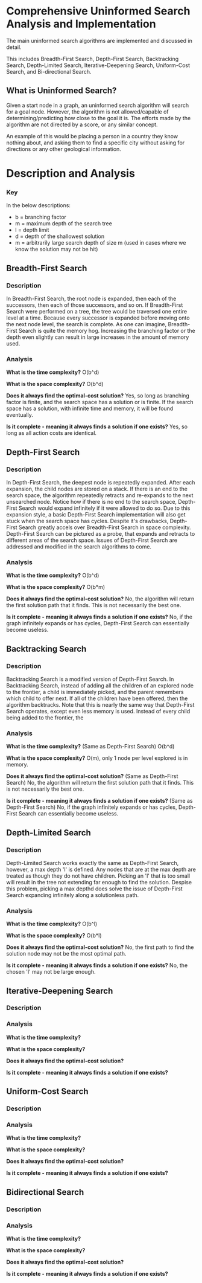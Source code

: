 # Comprehensive Uninformed Search Analysis and Implementation
The main uninformed search algorithms are implemented and discussed in detail. 

This includes Breadth-First Search, Depth-First Search, Backtracking Search, Depth-Limited Search, Iterative-Deepening Search, Uniform-Cost Search, and Bi-directional Search.

<h2>What is Uninformed Search?</h2>

Given a start node in a graph, an uninformed search algorithm will search for a goal node. However, the algorithm is not allowed/capable of determining/predicting how close to the goal it is. The efforts made by the algorithm are not directed by a score, or any similar concept. 

An example of this would be placing a person in a country they know nothing about, and asking them to find a specific city without asking for directions or any other geological information.

# Description and Analysis

<h3>Key</h3>

In the below descriptions:
- b = branching factor
- m = maximum depth of the search tree
- l = depth limit
- d = depth of the shallowest solution 
- m = arbitrarily large search depth of size m (used in cases where we know the solution may not be hit)

<h2>Breadth-First Search</h2>

<h3>Description</h3>

In Breadth-First Search, the root node is expanded, then each of the successors, then each of those successors, and so on. If Breadth-First Search were performed on a tree, the tree would be traversed one entire level at a time. Because every successor is expanded before moving onto the next node level, the search is complete. As one can imagine, Breadth-First Search is quite the memory hog. Increasing the branching factor or the depth even slightly can result in large increases in the amount of memory used.

<h3>Analysis</h3>

**What is the time complexity?** O(b^d)

**What is the space complexity?** O(b^d)

**Does it always find the optimal-cost solution?** Yes, so long as branching factor is finite, and the search space has a solution or is finite. If the search space has a solution, with infinite time and memory, it will be found eventually.

**Is it complete - meaning it always finds a solution if one exists?** Yes, so long as all action costs are identical.

<h2>Depth-First Search</h2>

<h3>Description</h3>

In Depth-First Search, the deepest node is repeatedly expanded. After each expansion, the child nodes are stored on a stack. If there is an end to the search space, the algorithm repeatedly retracts and re-expands to the next unsearched node. Notice how if there is no end to the search space, Depth-First Search would expand infinitely if it were allowed to do so. Due to this expansion style, a basic Depth-First Search implementation will also get stuck when the search space has cycles. Despite it's drawbacks, Depth-First Search greatly accels over Breadth-First Search in space complexity. Depth-First Search can be pictured as a probe, that expands and retracts to different areas of the search space. Issues of Depth-First Search are addressed and modified in the search algorithms to come.

<h3>Analysis</h3>

**What is the time complexity?** O(b^d)

**What is the space complexity?** O(b*m)

**Does it always find the optimal-cost solution?** No, the algorithm will return the first solution path that it finds. This is not necessarily the best one.

**Is it complete - meaning it always finds a solution if one exists?** No, if the graph infinitely expands or has cycles, Depth-First Search can essentially become useless.

<h2>Backtracking Search</h2>

<h3>Description</h3>

Backtracking Search is a modified version of Depth-First Search. In Backtracking Search, instead of adding all the children of an explored node to the frontier, a child is immediately picked, and the parent remembers which child to offer next. If all of the children have been offered, then the algorithm backtracks. Note that this is nearly the same way that Depth-First Search operates, except even less memory is used. Instead of every child being added to the frontier, the 

<h3>Analysis</h3>

**What is the time complexity?** (Same as Depth-First Search) O(b^d)

**What is the space complexity?** O(m), only 1 node per level explored is in memory.

**Does it always find the optimal-cost solution?** (Same as Depth-First Search) No, the algorithm will return the first solution path that it finds. This is not necessarily the best one.

**Is it complete - meaning it always finds a solution if one exists?** (Same as Depth-First Search) No, if the graph infinitely expands or has cycles, Depth-First Search can essentially become useless.

<h2>Depth-Limited Search</h2>

<h3>Description</h3>

Depth-Limited Search works exactly the same as Depth-First Search, however, a max depth 'l' is defined. Any nodes that are at the max depth are treated as though they do not have children. Picking an 'l' that is too small will result in the tree not extending far enough to find the solution. Despise this problem, picking a max depthd does solve the issue of Depth-First Search expanding infinitely along a solutionless path.

<h3>Analysis</h3>

**What is the time complexity?** O(b^l)

**What is the space complexity?** O(b*l)

**Does it always find the optimal-cost solution?** No, the first path to find the solution node may not be the most optimal path.

**Is it complete - meaning it always finds a solution if one exists?** No, the chosen 'l' may not be large enough.

<h2>Iterative-Deepening Search</h2>

<h3>Description</h3>



<h3>Analysis</h3>

**What is the time complexity?**

**What is the space complexity?**

**Does it always find the optimal-cost solution?**

**Is it complete - meaning it always finds a solution if one exists?**

<h2>Uniform-Cost Search</h2>

<h3>Description</h3>



<h3>Analysis</h3>

**What is the time complexity?**

**What is the space complexity?**

**Does it always find the optimal-cost solution?**

**Is it complete - meaning it always finds a solution if one exists?**

<h2>Bidirectional Search</h2>

<h3>Description</h3>



<h3>Analysis</h3>

**What is the time complexity?**

**What is the space complexity?**

**Does it always find the optimal-cost solution?**

**Is it complete - meaning it always finds a solution if one exists?**
